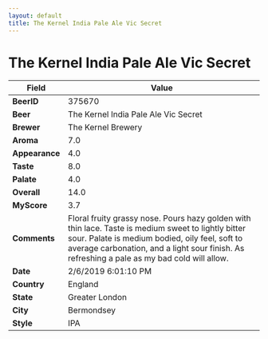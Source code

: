 ```yaml
---
layout: default
title: The Kernel India Pale Ale Vic Secret
---
```


# The Kernel India Pale Ale Vic Secret

| Field         | Value     |
|---------------|-----------|
| **BeerID** | 375670 |
| **Beer** | The Kernel India Pale Ale Vic Secret |
| **Brewer** | The Kernel Brewery |
| **Aroma** | 7.0 |
| **Appearance** | 4.0 |
| **Taste** | 8.0 |
| **Palate** | 4.0 |
| **Overall** | 14.0 |
| **MyScore** | 3.7 |
| **Comments** | Floral fruity grassy nose. Pours hazy golden with thin lace. Taste is medium sweet to lightly bitter sour. Palate is medium bodied, oily feel, soft to average carbonation, and a light sour finish. As refreshing a pale as my bad cold will allow. |
| **Date** | 2/6/2019 6:01:10 PM |
| **Country** | England |
| **State** | Greater London |
| **City** | Bermondsey |
| **Style** | IPA |
